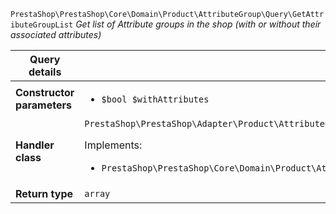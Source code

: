 `PrestaShop\PrestaShop\Core\Domain\Product\AttributeGroup\Query\GetAttributeGroupList`
_Get list of Attribute groups in the shop (with or without their associated attributes)_

| Query details              |    |
| -------------------------- | -- |
| **Constructor parameters** | <ul> <li>`$bool $withAttributes`</li> </ul> |
| **Handler class**          | `PrestaShop\PrestaShop\Adapter\Product\AttributeGroup\QueryHandler\GetAttributeGroupListHandler`  <p> Implements: </p> <ul>  <li>`PrestaShop\PrestaShop\Core\Domain\Product\AttributeGroup\QueryHandler\GetAttributeGroupListHandlerInterface`</li>  |
| **Return type** |  `array`  |
